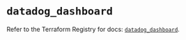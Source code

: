 # `datadog_dashboard`

Refer to the Terraform Registry for docs: [`datadog_dashboard`](https://registry.terraform.io/providers/datadog/datadog/3.75.0/docs/resources/dashboard).
